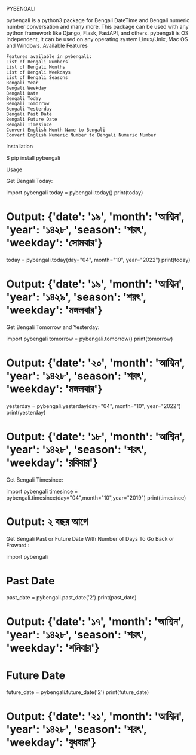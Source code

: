 PYBENGALI

pybengali is a python3 package for Bengali DateTime and Bengali numeric number conversation and many more. This package can be used with any python framework like Django, Flask, FastAPI, and others. pybengali is OS Independent, It can be used on any operating system Linux/Unix, Mac OS and Windows.
Available Features

    Features available in pybengali:
    List of Bengali Numbers
    List of Bengali Months
    List of Bengali Weekdays
    List of Bengali Seasons
    Bengali Year
    Bengali Weekday
    Bengali Date
    Bengali Today
    Bengali Tomorrow
    Bengali Yesterday
    Bengali Past Date
    Bengali Future Date
    Bengali Timesince
    Convert English Month Name to Bengali
    Convert English Numeric Number to Bengali Numeric Number

Installation

$ pip install pybengali

Usage

Get Bengali Today:

import pybengali
today = pybengali.today()
print(today)
# Output: {'date': '১৯', 'month': 'আশ্বিন', 'year': '১৪২৮', 'season': 'শরৎ', 'weekday': 'সোমবার'}

today = pybengali.today(day="04", month="10", year="2022")
print(today)
# Output: {'date': '১৯', 'month': 'আশ্বিন', 'year': '১৪২৯', 'season': 'শরৎ', 'weekday': 'মঙ্গলবার'}

Get Bengali Tomorrow and Yesterday:

import pybengali
tomorrow = pybengali.tomorrow()
print(tomorrow)
# Output: {'date': '২০', 'month': 'আশ্বিন', 'year': '১৪২৮', 'season': 'শরৎ', 'weekday': 'মঙ্গলবার'}

yesterday = pybengali.yesterday(day="04", month="10", year="2022")
print(yesterday)
# Output: {'date': '১৮', 'month': 'আশ্বিন', 'year': '১৪২৮', 'season': 'শরৎ', 'weekday': 'রবিবার'}

Get Bengali Timesince:

import pybengali
timesince = pybengali.timesince(day="04",month="10",year="2019")
print(timesince)
# Output: ২ বছর আগে

Get Bengali Past or Future Date With Number of Days To Go Back or Froward :

import pybengali
# Past Date
past_date = pybengali.past_date('2')
print(past_date)
# Output: {'date': '১৭', 'month': 'আশ্বিন', 'year': '১৪২৮', 'season': 'শরৎ', 'weekday': 'শনিবার'}

# Future Date
future_date = pybengali.future_date('2')
print(future_date)
# Output: {'date': '২১', 'month': 'আশ্বিন', 'year': '১৪২৮', 'season': 'শরৎ', 'weekday': 'বুধবার'}
